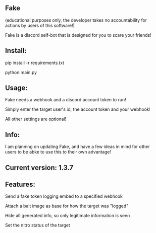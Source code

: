 Fake
----
(educational purposes only, the developer takes no accountability for actions by users of this software!)


Fake is a discord self-bot that is designed for you to scare your friends!

Install:
--------

pip install -r requirements.txt

python main.py

Usage:
------

Fake needs a webhook and a discord account token to run!

Simply enter the target user's id, the account token and your webhook!

All other settings are optional!


Info:
-----

I am planning on updating Fake, and have a few ideas in mind for other users to be abke to use this to their own advantage!

Current version: 1.3.7
----------------------

Features:
---------

Send a fake token logging embed to a specified webhook

Attach a bait image as base for how the target was "logged"

Hide all generated info, so only legitimate information is seen

Set the nitro status of the target
